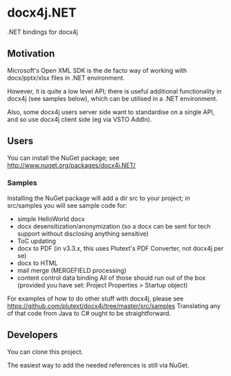 # docx4j.NET

.NET bindings for docx4j

## Motivation

Microsoft's Open XML SDK is the de facto way of working with docx/pptx/xlsx files in .NET environment.

However, it is quite a low level API; there is useful additional functionality in docx4j (see samples below), which can be utilised in a .NET environment.

Also, some docx4j users server side want to standardise on a single API, and so use docx4j client side (eg via VSTO AddIn).

## Users

You can install the NuGet package; see http://www.nuget.org/packages/docx4j.NET/

### Samples

Installing the NuGet package will add a dir src to your project; in src/samples you will see sample code for:
- simple HelloWorld docx
- docx desensitization/anonymization (so a docx can be sent for tech support without disclosing anything sensitive)
- ToC updating
- docx to PDF (in v3.3.x, this uses Plutext's PDF Converter, not docx4j per se)
- docx to HTML
- mail merge (MERGEFIELD processing)
- content control data binding
All of those should run out of the box (provided you have set: Project Properties > Startup object)

For examples of how to do other stuff with docx4j, please see https://github.com/plutext/docx4j/tree/master/src/samples
Translating any of that code from Java to C# ought to be straightforward.

## Developers

You can clone this project.

The easiest way to add the needed references is still via NuGet.
